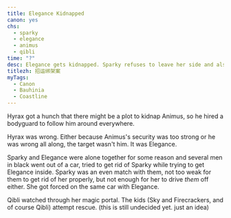 ```yaml
---
title: Elegance Kidnapped
canon: yes
chs:
  - sparky
  - elegance
  - animus
  - qibli
time: "?"
desc: Elegance gets kidnapped. Sparky refuses to leave her side and also gets kidnapped.
titlezh: 招运绑架案
myTags:
  - Canon
  - Bauhinia
  - Coastline
---
```


Hyrax got a hunch that there might be a plot to kidnap Animus, so he hired a bodyguard to follow him around everywhere.

Hyrax was wrong. Either because Animus's security was too strong or he was wrong all along, the target wasn't him. It was Elegance.

Sparky and Elegance were alone together for some reason and several men in black went out of a car, tried to get rid of Sparky while trying to get Elegance inside. Sparky was an even match with them, not too weak for them to get rid of her properly, but not enough for her to drive *them* off either. She got forced on the same car with Elegance.

Qibli watched through her magic portal. The kids (Sky and Firecrackers, and of course Qibli) attempt rescue. (this is still undecided yet. just an idea)
